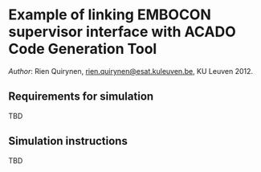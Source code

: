 Example of linking EMBOCON supervisor interface with ACADO Code Generation Tool
=======================================================================

*Author*: Rien Quirynen, rien.quirynen@esat.kuleuven.be, KU Leuven 2012.

## Requirements for simulation

TBD

## Simulation instructions

TBD
